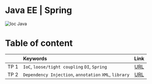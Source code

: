# **Java EE | Spring**

![Ioc Java](https://javatutorial.net/wp-content/uploads/2019/04/spring-vs-javaee-featured-image.jpg)


# **Table of content**



|         | Keywords       | Link          | 
|  :---:   |     :---       |     :---:     |     
| TP 1    | `IoC`, `loose/tight coupling` `DI`, `Spring`     | [URL](https://github.com/hsnKET/hassan_KETLAS-JEE/tree/main/TP_1)   
| TP 2    | `Dependency Injection`, `annotation` `XML`, `library`     | [URL](https://github.com/hsnKET/hassan_KETLAS-JEE/tree/main/TP_2_Library_DI)   
